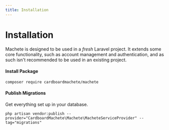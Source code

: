 ```yaml
---
title: Installation
---
```


# Installation

Machete is designed to be used in a _fresh_ Laravel project. It extends some core functionality, such as account management and authentication, and as such isn't recommended to be used in an existing project.

#### Install Package

`composer require cardboardmachete/machete`

#### Publish Migrations

Get everything set up in your database.

`php artisan vendor:publish --provider="CardboardMachete\Machete\MacheteServiceProvider" --tag="migrations"`
